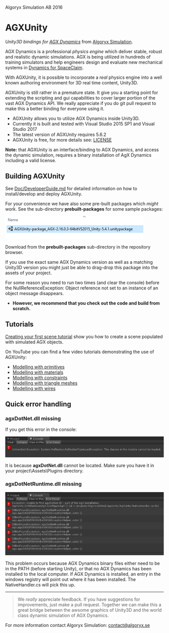 Algoryx Simulation AB 2016

# AGXUnity
*Unity3D bindings for [AGX Dynamics](http://www.algoryx.se/products/agx-dynamics/)* from [Algoryx Simulation](http://www.algoryx.se).

AGX Dynamics is a professional *physics engine* which deliver stable, robust and realistic dynamic simulations. AGX is being utilized in hundreds of training simulators and help engineers design and evaluate new mechanical systems in [Dynamics for SpaceClaim](http://www.algoryx.se/products/dynamics-for-spaceclaim/).

With AGXUnity, it is possible to incorporate a *real* physics engine into a well known authoring environment for 3D real time content, Unity3D. 

AGXUnity is still rather in a premature state. It give you a starting point for extending the scripting and gui capabilities to cover larger portion of the vast AGX Dynamics API. We really appreciate if you do git pull request to make this a better binding for everyone using it. 

 
- AGXUnity allows you to utilize AGX Dynamics inside Unity3D.
- Currently it is built and tested with Visual Studio 2015 SP1 and Visual Studio 2017
- The latest version of AGXUnity requires 5.6.2
- AGXUnity is free, for more details see: [LICENSE](LICENSE)

**Note:** that AGXUnity is an interface/binding to AGX Dynamics, and access the dynamic simulation, requires a binary installation of AgX Dynamics including a valid  license.

## Building AGXUnity
See [Doc/DeveloperGuide.md](Doc/DeveloperGuide.md) for detailed information on how to install/develop and deploy AGXUnity.

For your convenience we have also some pre-built packages which *might* work. 
See the sub-directory **prebuilt-packages** for some sample packages:

![](Doc/prebuilt-package.png)

Download from the **prebuilt-packages** sub-directory in the repository browser. 

If you use the exact same AGX Dynamics version as well as a matching Unity3D version you might just be able to drag-drop this package into the assets of your project. 

For some reason you need to run two times (and clear the console) before the NullReferenceException: Object reference not set to an instance of an object message disappears.

- **However, we recommend that you check out the code and build from scratch.**
 
## Tutorials
[Creating your first scene tutorial](Doc/tutorial1/tutorial1.md) show you how to create a scene populated with simulated AGX objects.


On YouTube you can find a few video tutorials demonstrating the use of AGXUnity:

- [Modelling with primitives](https://youtu.be/1ddfgIwAd0U)
- [Modelling with materials](https://www.youtube.com/watch?v=bB6d8ZI8bt4)
- [Modelling with constraints](https://www.youtube.com/watch?v=dmlyozKuVlM)
- [Modelling with triangle meshes](https://www.youtube.com/watch?v=L2kRByHcT7g)
- [Modelling with wires](https://www.youtube.com/watch?v=Accpit3LmIA)


## Quick error handling

### agxDotNet.dll missing
If you get this error in the console:

![](Doc/error-loading-agxDotNet.png)

It is because **agxDotNet.dll** cannot be located. Make sure you have it in your project\Assets\Plugins directory.


### agxDotNetRuntime.dll missing

![](Doc/error-loading-agxDotNetRuntime.png)

This problem occurs because AGX Dynamics binary files either need to be in the PATH (before starting Unity), or that no AGX Dynamics has been installed to the local computer. If AGX Dynamics is installed, an entry in the windows registry will point out where it has been installed. The NativeHandler.cs will pick this up.

--------------------------------------
> 
> We *really* appreciate feedback. If you have suggestions for improvements, just make a pull request. Together we can make this a great bridge between the awsome graphics of Unity3D and the world class dynamic simulation of AGX Dynamics.


For more information contact Algoryx Simulation: [contact@algoryx.se](mailto:contact@algoryx.se)